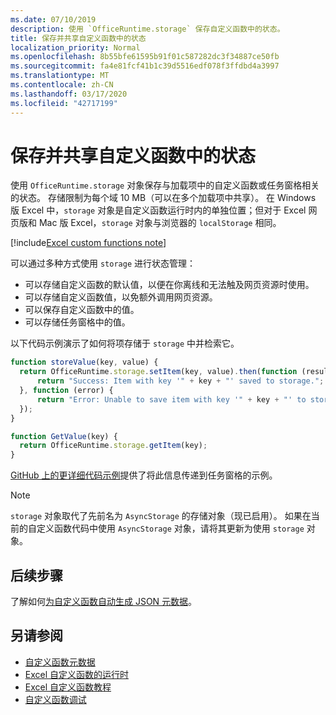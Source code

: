 ```yaml
---
ms.date: 07/10/2019
description: 使用 `OfficeRuntime.storage` 保存自定义函数中的状态。
title: 保存并共享自定义函数中的状态
localization_priority: Normal
ms.openlocfilehash: 8b55bfe61595b91f01c587282dc3f34887ce50fb
ms.sourcegitcommit: fa4e81fcf41b1c39d5516edf078f3ffdbd4a3997
ms.translationtype: MT
ms.contentlocale: zh-CN
ms.lasthandoff: 03/17/2020
ms.locfileid: "42717199"
---
```

# <a name="save-and-share-state-in-custom-functions"></a>保存并共享自定义函数中的状态

使用 `OfficeRuntime.storage` 对象保存与加载项中的自定义函数或任务窗格相关的状态。 存储限制为每个域 10 MB（可以在多个加载项中共享）。 在 Windows 版 Excel 中，`storage` 对象是自定义函数运行时内的单独位置；但对于 Excel 网页版和 Mac 版 Excel，`storage` 对象与浏览器的 `localStorage` 相同。

[!include[Excel custom functions note](../includes/excel-custom-functions-note.md)]

可以通过多种方式使用 `storage` 进行状态管理：

- 可以存储自定义函数的默认值，以便在你离线和无法触及网页资源时使用。
- 可以存储自定义函数值，以免额外调用网页资源。
- 可以保存自定义函数中的值。
- 可以存储任务窗格中的值。

以下代码示例演示了如何将项存储于 `storage` 中并检索它。

```js
function storeValue(key, value) {
  return OfficeRuntime.storage.setItem(key, value).then(function (result) {
      return "Success: Item with key '" + key + "' saved to storage.";
  }, function (error) {
      return "Error: Unable to save item with key '" + key + "' to storage. " + error;
  });
}

function GetValue(key) {
  return OfficeRuntime.storage.getItem(key);
}
```

[GitHub 上的更详细代码示例](https://github.com/OfficeDev/PnP-OfficeAddins/tree/master/Excel-custom-functions/AsyncStorage)提供了将此信息传递到任务窗格的示例。

>[!NOTE]
> `storage` 对象取代了先前名为 `AsyncStorage` 的存储对象（现已启用）。 如果在当前的自定义函数代码中使用 `AsyncStorage` 对象，请将其更新为使用 `storage` 对象。

## <a name="next-steps"></a>后续步骤
了解如何[为自定义函数自动生成 JSON 元数据](custom-functions-json-autogeneration.md)。 

## <a name="see-also"></a>另请参阅

* [自定义函数元数据](custom-functions-json.md)
* [Excel 自定义函数的运行时](custom-functions-runtime.md)
* [Excel 自定义函数教程](../tutorials/excel-tutorial-create-custom-functions.md)
* [自定义函数调试](custom-functions-debugging.md)

